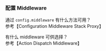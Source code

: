 ### 配置 Middleware

通过 `config.middleware` 有什么方法可用？<br>
参考【Configuration Middleware Stack Proxy】

有什么 middleware 可供选择？<br>
参考【Action Dispatch Middleware】
